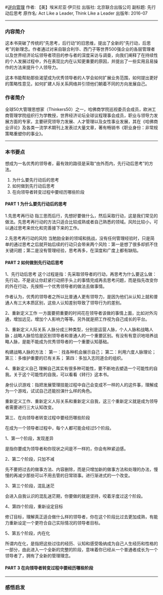 #[逆向管理](https://book.douban.com/subject/26827314/)
作者: 【美】埃米尼亚·伊贝拉
出版社: 北京联合出版公司
副标题: 先行动后思考
原作名: Act Like a Leader, Think Like a Leader
出版年: 2016-07
***
### 内容简介 
这本书突破了传统的“先思考，后行动”的旧思维，提出了全新的“先行动，后思考”的新理念。作者通过对来自联合利华、西门子等世界500强企业的各层管理者以及世界经济论坛领导者项目的参与者的深度采访与调查，向我们阐释了在持续性的个人发展过程中，外在表现比内在认知更重要的原因，并提出了一些实用且易操作的方法来提升个人领导力。

这本书能帮助那些渴望成为优秀领导者的人学会如何扩展业务范围，如何提出更好的策略性意见，如何扩建人际关系网络并引领他们朝着不同的方向发展自己。

### 作者简介 
全球50大管理思想家（Thinkers50）之一，哈佛商学院巡视委员会成员，欧洲工商管理学院组织行为学教授，世界经济论坛全球议程理事会成员，职业与领导力发展方面的专家，主要研究领导力发展、人才管理以及女性事业发展，其在《哈佛商业评论》及各类一流学术期刊上发表过大量文章，著有畅销书《职业身份：非常规策略重塑你的事业》。

***
### 本书要点
想成为一名优秀的领导者，最有效的路径是采取“由外而内，先行动后思考”的方法。
1. 为什么要先行动后的思考
2. 如何做到先行动后思考
3. 在向领导者转变过程中要经历哪些阶段

#### PART 1 为什么要先行动后的思考
1.先思考再行动
指三思而后行，先想好要做什么，然后采取行动，这是我们常见的做法。先思考再行动的方法只适合比较成熟或者自己熟悉的领域。风险比较小，可以通过思考来优化和完善接下来的工作。

2.先思考再行动的风险
当勉励全新的领域和挑战，没有任何管理经验时，只是简单的通过思考之后就开始后续的行动只会带来两个风险：第一是想了很多却抓不住关键问题；第二是没有管理经验，思考再多，在深度和广度上都有缺陷。

#### PART 2 如何做到先行动后思考
1、先行动后思考
这个过程是指：先采取领导者的行动，再思考为什么要这么做：先行动，不是说让你赶紧行动把手头上的事情完成再去思考问题，而是指先改变你的外在行动，先按照一个优秀领导者的做法去做事情。

作者认为，优秀的领导者之所以比普通人更有领导力，是因为他们从认知上就和普通人有三大本质区别，这些人认知差别导致了领导行为的差别。

2、重新定义工作
一方面要把重要的时间花在领导者该做的事情上面，比如对外沟通，增加远见，增加个人影响力等等。另外就是把工作视为自己成长的平台。

3、重新定义人际关系
人脉分成三种类型，分别是运营人脉，个人人脉和战略人脉；战略人脉恰恰是区别领导者和普通人的一个重要区别。有没有有意识地培养战略人脉，是能不能成为优秀领导者的一个重要认知基础。

构建战略人脉的方法：
第一：找各种机会展示自己；
第二：利用六度人脉理论；
第三：多维护重要的已有关系；
第四：多加入志同道合的组织。

4、重新定义自己
理解自己其实有很多种可能性，要不断地去塑造一个可能性的自我。关于这个可能性的自我，可以看看《转行》这本书。

身份认识游戏：指把发展管理技能过程中自己会变成不一样的人的这件事，理解成为一个游戏，试试自己还能扮演什么样的角色。

重新定义工作、重新定义人际关系和重新定义自我，这三个重新定义就是成为领导者需要进行三大认知改变。

第三、在向领导者转变过程中要经历哪些阶段

在成为一个领导者过程中，每个人都可能会经过5个阶段。

1、第一个阶段，发现差异

是指你要成为领导者和你现状之间是不一样的，你会有种紧迫感。

2、第二个阶段，只加不减

先不要把过去的做事方法、内容删除，而是只增加新的做事方法和处理的办法，慢慢的再减少那些可以不用去管的日常琐事。进行渐进式的一个改变。

3、第三个阶段，混乱迷茫

会进入自我认识的混乱迷茫期，你要做的就是坚持，咬着牙度过这个阶段。

4、第四个阶段，重新设定目标

修订目标，理解真正适合做什么样的领导者，你在这个阶段比过去更加成熟，有能力重新设定一个更符合自己实际情况的领导者目标。

5、第五个阶段，内在化

所谓内在化，是指把这些过往的经历、认知和感受吸纳成为自己人生经历和性格的一部分，由此进入一个全新的完整的阶段，意味着你已经从一个普通者成长为一个领导者了，拥有了全新的管理理念。

#### PART 3 在向领导者转变过程中要经历哪些阶段
***
### 感悟启发